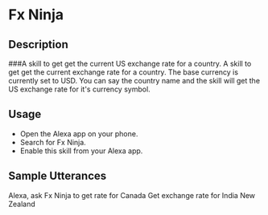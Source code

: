 # Fx Ninja
## Description
###A skill to get get the current US exchange rate for a country.
A skill to get get the current exchange rate for a country. The base currency is currently set to USD. You can say the country name and the skill will get the US exchange rate for it's currency symbol.

## Usage
* Open the Alexa app on your phone.
* Search for Fx Ninja.
* Enable this skill from your Alexa app.

## Sample Utterances
Alexa, ask Fx Ninja to get rate for Canada
Get exchange rate for India
New Zealand
